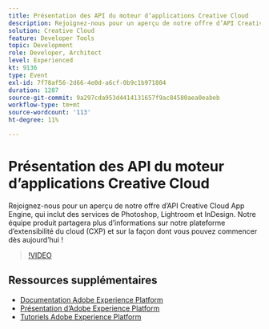 ```yaml
---
title: Présentation des API du moteur d’applications Creative Cloud
description: Rejoignez-nous pour un aperçu de notre offre d’API Creative Cloud App Engine, qui inclut des services de Photoshop, Lightroom et InDesign. Notre équipe produit partagera plus d’informations sur notre plateforme d’extensibilité du cloud (CXP) et sur la façon dont vous pouvez commencer dès aujourd’hui !
solution: Creative Cloud
feature: Developer Tools
topic: Development
role: Developer, Architect
level: Experienced
kt: 9136
type: Event
exl-id: 7f78af56-2d66-4e0d-a6cf-0b9c1b971804
duration: 1287
source-git-commit: 9a297cda953d4414131657f9ac84580aea0eabeb
workflow-type: tm+mt
source-wordcount: '113'
ht-degree: 11%

---
```


# Présentation des API du moteur d’applications Creative Cloud

Rejoignez-nous pour un aperçu de notre offre d’API Creative Cloud App Engine, qui inclut des services de Photoshop, Lightroom et InDesign. Notre équipe produit partagera plus d’informations sur notre plateforme d’extensibilité du cloud (CXP) et sur la façon dont vous pouvez commencer dès aujourd’hui !

>[!VIDEO](https://video.tv.adobe.com/v/337594/?quality=12&learn=on&hidetitle=true)

## Ressources supplémentaires

- [Documentation Adobe Experience Platform](https://experienceleague.adobe.com/docs/experience-platform.html?lang=fr)
- [Présentation d’Adobe Experience Platform](https://experienceleague.adobe.com/docs/experience-platform/landing/home.html?lang=fr)
- [Tutoriels Adobe Experience Platform](https://experienceleague.adobe.com/docs/platform-learn/tutorials/overview.html?lang=fr)
